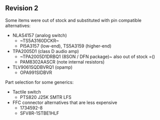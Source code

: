 ## Revision 2

Some items were out of stock and substituted with pin compatible alternatives:

- NLAS4157 (analog switch)
  - ~TS5A3160DCKR~
  - PI5A3157 (low-end), TS5A3159 (higher-end)
- TPA2005D1 (class D audio amp)
  - ~TPA2005D1DRBQ1 (8SON / DFN package)~ also out of stock =()
  - PAM8302AASCR (note internal resistors)
- TLV9061SQDBVRQ1 (opamp)
  - OPA991SIDBVR

Part selection for some generics:
- Tactile switch
  - PTS820 J25K SMTR LFS
- FFC connector alternatives that are less expensive
  - 1734592-8
  - SFV8R-1STBE1HLF
